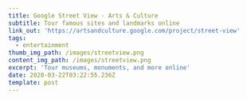 ```yaml
---
title: Google Street View - Arts & Culture
subtitle: Tour famous sites and landmarks online
link_out: 'https://artsandculture.google.com/project/street-view'
tags:
  - entertainment
thumb_img_path: /images/streetview.png
content_img_path: /images/streetview.png
excerpt: 'Tour museums, monuments, and more online'
date: 2020-03-22T03:22:55.236Z
template: post
---
```


